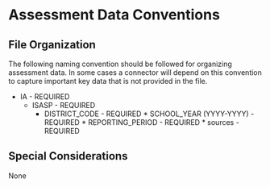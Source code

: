 # Assessment Data Conventions

## File Organization
The following naming convention should be followed
for organizing assessment data. In some cases a connector
will depend on this convention to capture important key data that is
not provided in the file.

* IA - REQUIRED
	* ISASP - REQUIRED
		* DISTRICT_CODE - REQUIRED
				* SCHOOL_YEAR (YYYY-YYYY) - REQUIRED
					* REPORTING_PERIOD - REQUIRED
					    * sources - REQUIRED

## Special Considerations
None